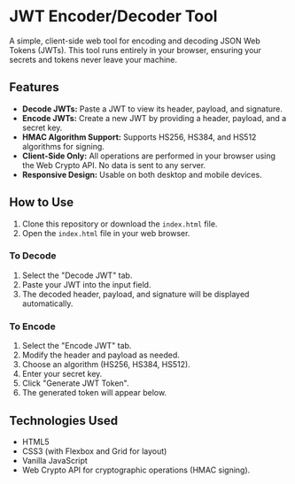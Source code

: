 # JWT Encoder/Decoder Tool

A simple, client-side web tool for encoding and decoding JSON Web Tokens (JWTs). This tool runs entirely in your browser, ensuring your secrets and tokens never leave your machine.

## Features

- **Decode JWTs:** Paste a JWT to view its header, payload, and signature.
- **Encode JWTs:** Create a new JWT by providing a header, payload, and a secret key.
- **HMAC Algorithm Support:** Supports HS256, HS384, and HS512 algorithms for signing.
- **Client-Side Only:** All operations are performed in your browser using the Web Crypto API. No data is sent to any server.
- **Responsive Design:** Usable on both desktop and mobile devices.

## How to Use

1.  Clone this repository or download the `index.html` file.
2.  Open the `index.html` file in your web browser.

### To Decode

1.  Select the "Decode JWT" tab.
2.  Paste your JWT into the input field.
3.  The decoded header, payload, and signature will be displayed automatically.

### To Encode

1.  Select the "Encode JWT" tab.
2.  Modify the header and payload as needed.
3.  Choose an algorithm (HS256, HS384, HS512).
4.  Enter your secret key.
5.  Click "Generate JWT Token".
6.  The generated token will appear below.

## Technologies Used

-   HTML5
-   CSS3 (with Flexbox and Grid for layout)
-   Vanilla JavaScript
-   Web Crypto API for cryptographic operations (HMAC signing).

